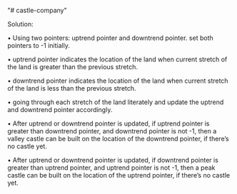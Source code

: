 "# castle-company" 


Solution:

•	Using two pointers: uptrend pointer and downtrend pointer. set both pointers to -1 initially.

•	uptrend pointer indicates the location of the land when current stretch of the land is greater than the previous stretch.

•	downtrend pointer indicates the location of the land when current stretch of the land is less than the previous stretch.

•	going through each stretch of the land literately and update the uptrend and downtrend pointer accordingly. 

•	After uptrend or downtrend pointer is updated, if uptrend pointer is greater than downtrend pointer, and downtrend pointer is not -1, then a valley castle can be built on the location of the downtrend pointer, if there’s no castle yet.

•	After uptrend or downtrend pointer is updated, if downtrend pointer is greater than uptrend pointer, and uptrend pointer is not -1, then a peak castle can be built on the location of the uptrend pointer, if there’s no castle yet.

